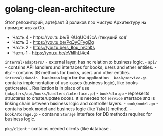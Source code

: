 # golang-clean-architecture

Этот репозиторий, артефакт 3 роликов про Чистую Архитектуру на примере языка Go.

- Часть 4 - https://youtu.be/B_GUqUO42cA (текущий код)
- Часть 3 - https://youtu.be/PqQyCFygiZg
- Часть 2 - https://youtu.be/s_Bou_mChKs
- Часть 1 - https://youtu.be/eVhIlhLl4e4

`internal/adapters/` - external layer, has no relation to business logic.
    - `api/` - contains API handlers and interfaces for books, users and other entities.
    - `db/` - contains DB methods for books, users and other entities.
`internal/domain` - business logic for the application.
    - `book/service.go` - contains implementation of use-cases (business logic), like books get/create/... Realization is in place of use (`adapters/api/books/handlers/interface.go`) 
    - `book/dto.go` - represents structures to create/update books. It is needed for `Service` interface and is linking chain between business logic and controller layers.
    - `book/model.go` - contains book model and business logic (like `Take()` method). 
    - `book/storage.go` - contains `Storage` interface for DB methods required for business logic.

`pkg/client` - contains needed clients (like database).
